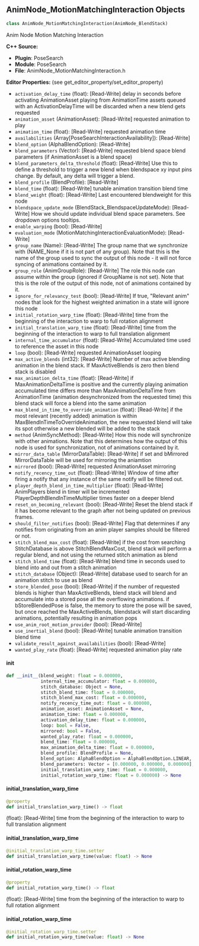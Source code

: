 ## AnimNode_MotionMatchingInteraction Objects

```python
class AnimNode_MotionMatchingInteraction(AnimNode_BlendStack)
```

Anim Node Motion Matching Interaction

**C++ Source:**

- **Plugin**: PoseSearch
- **Module**: PoseSearch
- **File**: AnimNode_MotionMatchingInteraction.h

**Editor Properties:** (see get_editor_property/set_editor_property)

- ``activation_delay_time`` (float):  [Read-Write] delay in seconds before activating AnimationAsset playing from AnimationTime
  assets queued with an ActivationDelayTime will be discarded when a new blend gets requested
- ``animation_asset`` (AnimationAsset):  [Read-Write] requested animation to play
- ``animation_time`` (float):  [Read-Write] requested animation time
- ``availabilities`` (Array[PoseSearchInteractionAvailability]):  [Read-Write]
- ``blend_option`` (AlphaBlendOption):  [Read-Write]
- ``blend_parameters`` (Vector):  [Read-Write] requested blend space blend parameters (if AnimationAsset is a blend space)
- ``blend_parameters_delta_threshold`` (float):  [Read-Write] Use this to define a threshold to trigger a new blend when blendspace xy input pins change.
  By default, any delta will trigger a blend.
- ``blend_profile`` (BlendProfile):  [Read-Write]
- ``blend_time`` (float):  [Read-Write] tunable animation transition blend time
- ``blend_weight`` (float):  [Read-Write] Last encountered blendweight for this node
- ``blendspace_update_mode`` (BlendStack_BlendspaceUpdateMode):  [Read-Write] How we should update individual blend space parameters. See dropdown options tooltips.
- ``enable_warping`` (bool):  [Read-Write]
- ``evaluation_mode`` (MotionMatchingInteractionEvaluationMode):  [Read-Write]
- ``group_name`` (Name):  [Read-Write] The group name that we synchronize with (NAME_None if it is not part of any group). Note that
  this is the name of the group used to sync the output of this node - it will not force
  syncing of animations contained by it.
- ``group_role`` (AnimGroupRole):  [Read-Write] The role this node can assume within the group (ignored if GroupName is not set). Note
  that this is the role of the output of this node, not of animations contained by it.
- ``ignore_for_relevancy_test`` (bool):  [Read-Write] If true, "Relevant anim" nodes that look for the highest weighted animation in a state will ignore this node
- ``initial_rotation_warp_time`` (float):  [Read-Write] time from the beginning of the interaction to warp to full rotation alignment
- ``initial_translation_warp_time`` (float):  [Read-Write] time from the beginning of the interaction to warp to full translation alignment
- ``internal_time_accumulator`` (float):  [Read-Write] Accumulated time used to reference the asset in this node
- ``loop`` (bool):  [Read-Write] requested AnimationAsset looping
- ``max_active_blends`` (int32):  [Read-Write] Number of max active blending animation in the blend stack. If MaxActiveBlends is zero then blend stack is disabled
- ``max_animation_delta_time`` (float):  [Read-Write] if MaxAnimationDeltaTime is positive and the currently playing animation accumulated time differs more than MaxAnimationDeltaTime from AnimationTime
  (animation desynchronized from the requested time) this blend stack will force a blend into the same animation
- ``max_blend_in_time_to_override_animation`` (float):  [Read-Write] if the most relevant (recently added) animation is within MaxBlendInTimeToOverrideAnimation, the new requested blend will take its spot
  otherwise a new blended will be added to the stack
- ``method`` (AnimSyncMethod):  [Read-Write] How this node will synchronize with other animations. Note that this determines how the output
  of this node is used for synchronization, not of animations contained by it.
- ``mirror_data_table`` (MirrorDataTable):  [Read-Write] if set and bMirrored MirrorDataTable will be used for mirroring the aniamtion
- ``mirrored`` (bool):  [Read-Write] requested AnimationAsset mirroring
- ``notify_recency_time_out`` (float):  [Read-Write] Window of time after firing a notify that any instance of the same notify will be filtered out.
- ``player_depth_blend_in_time_multiplier`` (float):  [Read-Write] AnimPlayers blend in timer will be incremented PlayerDepthBlendInTimeMultiplier times faster on a deeper blend
- ``reset_on_becoming_relevant`` (bool):  [Read-Write] Reset the blend stack if it has become relevant to the graph after not being updated on previous frames.
- ``should_filter_notifies`` (bool):  [Read-Write] Flag that determines if any notifies from originating from an anim player samples should be filtered or not.
- ``stitch_blend_max_cost`` (float):  [Read-Write] if the cost from searching StitchDatabase is above StitchBlendMaxCost, blend stack will perform a regular blend,
  and not using the returned stitch animation as blend
- ``stitch_blend_time`` (float):  [Read-Write] blend time in seconds used to blend into and out from a stitch animation
- ``stitch_database`` (Object):  [Read-Write] database used to search for an animation stitch to use as blend
- ``store_blended_pose`` (bool):  [Read-Write] if the number of requested blends is higher than MaxActiveBlends, blend stack will blend and accumulate
  into a stored pose all the overflowing animations. if bStoreBlendedPose is false, the memory to store the pose will be saved,
  but once reached the MaxActiveBlends, blendstack will start discarding animations, potentially resulting in animation pops
- ``use_anim_root_motion_provider`` (bool):  [Read-Write]
- ``use_inertial_blend`` (bool):  [Read-Write] tunable animation transition blend time
- ``validate_result_against_availabilities`` (bool):  [Read-Write]
- ``wanted_play_rate`` (float):  [Read-Write] requested animation play rate

<a id="unreal.AnimNode_MotionMatchingInteraction.__init__"></a>

#### __init__

```python
def __init__(blend_weight: float = 0.000000,
             internal_time_accumulator: float = 0.000000,
             stitch_database: Object = None,
             stitch_blend_time: float = 0.000000,
             stitch_blend_max_cost: float = 0.000000,
             notify_recency_time_out: float = 0.000000,
             animation_asset: AnimationAsset = None,
             animation_time: float = 0.000000,
             activation_delay_time: float = 0.000000,
             loop: bool = False,
             mirrored: bool = False,
             wanted_play_rate: float = 0.000000,
             blend_time: float = 0.000000,
             max_animation_delta_time: float = 0.000000,
             blend_profile: BlendProfile = None,
             blend_option: AlphaBlendOption = AlphaBlendOption.LINEAR,
             blend_parameters: Vector = [0.000000, 0.000000, 0.000000],
             initial_translation_warp_time: float = 0.000000,
             initial_rotation_warp_time: float = 0.000000) -> None
```

<a id="unreal.AnimNode_MotionMatchingInteraction.initial_translation_warp_time"></a>

#### initial_translation_warp_time

```python
@property
def initial_translation_warp_time() -> float
```

(float):  [Read-Write] time from the beginning of the interaction to warp to full translation alignment

<a id="unreal.AnimNode_MotionMatchingInteraction.initial_translation_warp_time"></a>

#### initial_translation_warp_time

```python
@initial_translation_warp_time.setter
def initial_translation_warp_time(value: float) -> None
```

<a id="unreal.AnimNode_MotionMatchingInteraction.initial_rotation_warp_time"></a>

#### initial_rotation_warp_time

```python
@property
def initial_rotation_warp_time() -> float
```

(float):  [Read-Write] time from the beginning of the interaction to warp to full rotation alignment

<a id="unreal.AnimNode_MotionMatchingInteraction.initial_rotation_warp_time"></a>

#### initial_rotation_warp_time

```python
@initial_rotation_warp_time.setter
def initial_rotation_warp_time(value: float) -> None
```

<a id="unreal.PoseSearchInteractionAvailability"></a>